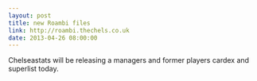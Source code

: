 ```yaml
---
layout: post
title: new Roambi files
link: http://roambi.thechels.co.uk
date: 2013-04-26 08:00:00
---
```


Chelseastats will be releasing a managers and former players cardex and superlist today.
